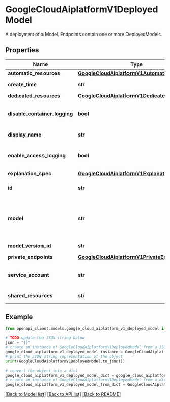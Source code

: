# GoogleCloudAiplatformV1DeployedModel

A deployment of a Model. Endpoints contain one or more DeployedModels.

## Properties

Name | Type | Description | Notes
------------ | ------------- | ------------- | -------------
**automatic_resources** | [**GoogleCloudAiplatformV1AutomaticResources**](GoogleCloudAiplatformV1AutomaticResources.md) |  | [optional] 
**create_time** | **str** | Output only. Timestamp when the DeployedModel was created. | [optional] [readonly] 
**dedicated_resources** | [**GoogleCloudAiplatformV1DedicatedResources**](GoogleCloudAiplatformV1DedicatedResources.md) |  | [optional] 
**disable_container_logging** | **bool** | For custom-trained Models and AutoML Tabular Models, the container of the DeployedModel instances will send &#x60;stderr&#x60; and &#x60;stdout&#x60; streams to Cloud Logging by default. Please note that the logs incur cost, which are subject to [Cloud Logging pricing](https://cloud.google.com/logging/pricing). User can disable container logging by setting this flag to true. | [optional] 
**display_name** | **str** | The display name of the DeployedModel. If not provided upon creation, the Model&#39;s display_name is used. | [optional] 
**enable_access_logging** | **bool** | If true, online prediction access logs are sent to Cloud Logging. These logs are like standard server access logs, containing information like timestamp and latency for each prediction request. Note that logs may incur a cost, especially if your project receives prediction requests at a high queries per second rate (QPS). Estimate your costs before enabling this option. | [optional] 
**explanation_spec** | [**GoogleCloudAiplatformV1ExplanationSpec**](GoogleCloudAiplatformV1ExplanationSpec.md) |  | [optional] 
**id** | **str** | Immutable. The ID of the DeployedModel. If not provided upon deployment, Vertex AI will generate a value for this ID. This value should be 1-10 characters, and valid characters are &#x60;/[0-9]/&#x60;. | [optional] 
**model** | **str** | Required. The resource name of the Model that this is the deployment of. Note that the Model may be in a different location than the DeployedModel&#39;s Endpoint. The resource name may contain version id or version alias to specify the version. Example: &#x60;projects/{project}/locations/{location}/models/{model}@2&#x60; or &#x60;projects/{project}/locations/{location}/models/{model}@golden&#x60; if no version is specified, the default version will be deployed. | [optional] 
**model_version_id** | **str** | Output only. The version ID of the model that is deployed. | [optional] [readonly] 
**private_endpoints** | [**GoogleCloudAiplatformV1PrivateEndpoints**](GoogleCloudAiplatformV1PrivateEndpoints.md) |  | [optional] 
**service_account** | **str** | The service account that the DeployedModel&#39;s container runs as. Specify the email address of the service account. If this service account is not specified, the container runs as a service account that doesn&#39;t have access to the resource project. Users deploying the Model must have the &#x60;iam.serviceAccounts.actAs&#x60; permission on this service account. | [optional] 
**shared_resources** | **str** | The resource name of the shared DeploymentResourcePool to deploy on. Format: &#x60;projects/{project}/locations/{location}/deploymentResourcePools/{deployment_resource_pool}&#x60; | [optional] 

## Example

```python
from openapi_client.models.google_cloud_aiplatform_v1_deployed_model import GoogleCloudAiplatformV1DeployedModel

# TODO update the JSON string below
json = "{}"
# create an instance of GoogleCloudAiplatformV1DeployedModel from a JSON string
google_cloud_aiplatform_v1_deployed_model_instance = GoogleCloudAiplatformV1DeployedModel.from_json(json)
# print the JSON string representation of the object
print(GoogleCloudAiplatformV1DeployedModel.to_json())

# convert the object into a dict
google_cloud_aiplatform_v1_deployed_model_dict = google_cloud_aiplatform_v1_deployed_model_instance.to_dict()
# create an instance of GoogleCloudAiplatformV1DeployedModel from a dict
google_cloud_aiplatform_v1_deployed_model_from_dict = GoogleCloudAiplatformV1DeployedModel.from_dict(google_cloud_aiplatform_v1_deployed_model_dict)
```
[[Back to Model list]](../README.md#documentation-for-models) [[Back to API list]](../README.md#documentation-for-api-endpoints) [[Back to README]](../README.md)


